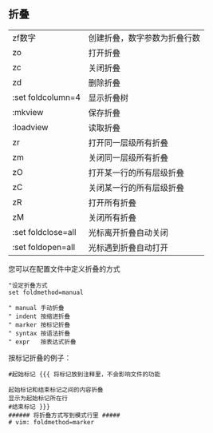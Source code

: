 ## 折叠

|                    |                              |
|--------------------|------------------------------|
| zf数字             | 创建折叠，数字参数为折叠行数 |
| zo                 | 打开折叠                     |
| zc                 | 关闭折叠                     |
| zd                 | 删除折叠                     |
| :set foldcolumn=4  | 显示折叠树                   |
| :mkview            | 保存折叠                     |
| :loadview          | 读取折叠                     |
| zr                 | 打开同一层级所有折叠         |
| zm                 | 关闭同一层级所有折叠         |
| zO                 | 打开某一行的所有层级折叠     |
| zC                 | 关闭某一行的所有层级折叠     |
| zR                 | 打开所有折叠                 |
| zM                 | 关闭所有折叠                 |
| :set foldclose=all | 光标离开折叠自动关闭         |
| :set foldopen=all  | 光标遇到折叠自动打开         |

您可以在配置文件中定义折叠的方式

```shell
"设定折叠方式
set foldmethod=manual

" manual 手动折叠
" indent 按缩进折叠
" marker 按标记折叠
" syntax 按语法折叠
" expr   按表达式折叠
```

按标记折叠的例子：

```shell
#起始标记 {{{ 将标记放到注释里，不会影响文件的功能

起始标记和结束标记之间的内容折叠
显示为起始标记所在行
#结束标记 }}}
###### 将折叠方式写到模式行里 #####
# vim: foldmethod=marker 
```

